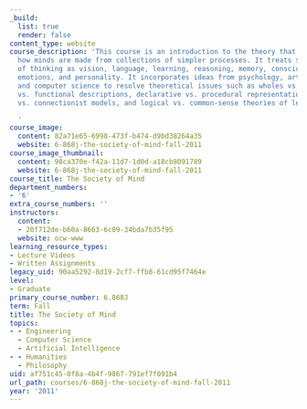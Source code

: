 ```yaml
---
_build:
  list: true
  render: false
content_type: website
course_description: 'This course is an introduction to the theory that tries to explain
  how minds are made from collections of simpler processes. It treats such aspects
  of thinking as vision, language, learning, reasoning, memory, consciousness, ideals,
  emotions, and personality. It incorporates ideas from psychology, artificial intelligence,
  and computer science to resolve theoretical issues such as wholes vs. parts, structural
  vs. functional descriptions, declarative vs. procedural representations, symbolic
  vs. connectionist models, and logical vs. common-sense theories of learning.

  '
course_image:
  content: 82a71e65-6998-473f-b474-d9bd38264a35
  website: 6-868j-the-society-of-mind-fall-2011
course_image_thumbnail:
  content: 98ca370e-f42a-11d7-1d0d-a18cb8091789
  website: 6-868j-the-society-of-mind-fall-2011
course_title: The Society of Mind
department_numbers:
- '6'
extra_course_numbers: ''
instructors:
  content:
  - 20f712de-b60a-8663-6c09-34bda7b35f95
  website: ocw-www
learning_resource_types:
- Lecture Videos
- Written Assignments
legacy_uid: 90aa5292-8d19-2cf7-ffb8-61cd95f7464e
level:
- Graduate
primary_course_number: 6.868J
term: Fall
title: The Society of Mind
topics:
- - Engineering
  - Computer Science
  - Artificial Intelligence
- - Humanities
  - Philosophy
uid: af751c45-0f8a-4b4f-9867-791ef7f091b4
url_path: courses/6-868j-the-society-of-mind-fall-2011
year: '2011'
---
```

